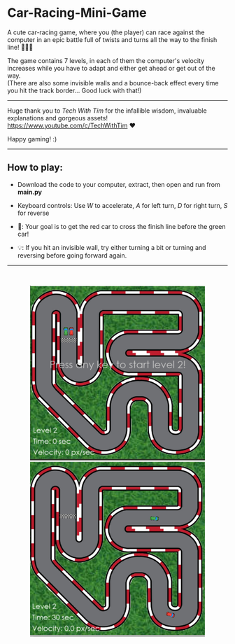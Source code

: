 ﻿# Car-Racing-Mini-Game

A cute car-racing game, where you (the player) can race against the computer in an epic battle full of twists and turns all the way to the finish line! 🏁🚩🏁

The game contains 7 levels, in each of them the computer's velocity increases while you have to adapt and either get ahead or get out of the way. <br>
(There are also some invisible walls and a bounce-back effect every time you hit the track border... Good luck with that!)

---

Huge thank you to *Tech With Tim* for the infallible wisdom, invaluable explanations and gorgeous assets! 
<br>
https://www.youtube.com/c/TechWithTim ❤️

Happy gaming! :)

---

## How to play:

* Download the code to your computer, extract, then open and run from **main.py**
* Keyboard controls: Use *W* to accelerate, *A* for left turn, *D* for right turn, *S* for reverse

* 🚩: Your goal is to get the red car to cross the finish line before the green car!
* 💡: If you hit an invisible wall, try either turning a bit or turning and reversing before going forward again.

---

<br>
<p align = center>
<img width = 400 height = 400 src="game_view_2.png"> <img width = 400 height = 400 src="game_view_1.png">

